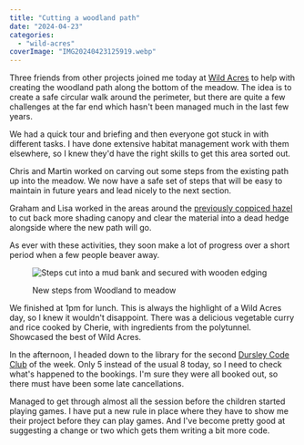 ```yaml
---
title: "Cutting a woodland path"
date: "2024-04-23"
categories: 
  - "wild-acres"
coverImage: "IMG20240423125919.webp"
---
```


Three friends from other projects joined me today at [Wild Acres](https://wildacres.org.uk/) to help with creating the woodland path along the bottom of the meadow. The idea is to create a safe circular walk around the perimeter, but there are quite a few challenges at the far end which hasn't been managed much in the last few years.

We had a quick tour and briefing and then everyone got stuck in with different tasks. I have done extensive habitat management work with them elsewhere, so I knew they'd have the right skills to get this area sorted out.

Chris and Martin worked on carving out some steps from the existing path up into the meadow. We now have a safe set of steps that will be easy to maintain in future years and lead nicely to the next section.

Graham and Lisa worked in the areas around the [previously coppiced hazel](https://diary.uncountable.uk/2024/04/clearing-a-brook-path/) to cut back more shading canopy and clear the material into a dead hedge alongside where the new path will go.

As ever with these activities, they soon make a lot of progress over a short period when a few people beaver away.

<figure>

![Steps cut into a mud bank and secured with wooden edging](images/IMG20240423123731-576x1024.webp)

<figcaption>

New steps from Woodland to meadow

</figcaption>

</figure>

We finished at 1pm for lunch. This is always the highlight of a Wild Acres day, so I knew it wouldn't disappoint. There was a delicious vegetable curry and rice cooked by Cherie, with ingredients from the polytunnel. Showcased the best of Wild Acres.

In the afternoon, I headed down to the library for the second [Dursley Code Club](https://www.facebook.com/dursleycodeclub) of the week. Only 5 instead of the usual 8 today, so I need to check what's happened to the bookings. I'm sure they were all booked out, so there must have been some late cancellations.

Managed to get through almost all the session before the children started playing games. I have put a new rule in place where they have to show me their project before they can play games. And I've become pretty good at suggesting a change or two which gets them writing a bit more code.
